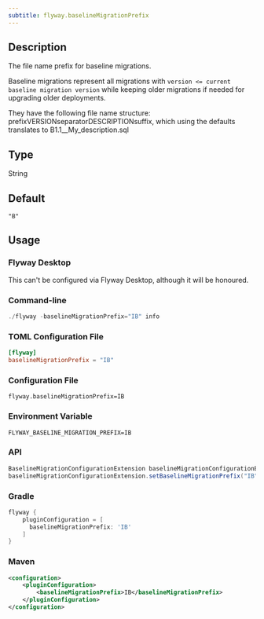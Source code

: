 ```yaml
---
subtitle: flyway.baselineMigrationPrefix
---
```


## Description

The file name prefix for baseline migrations.

Baseline migrations represent all migrations with
`version <= current baseline migration version` while keeping older migrations if needed for upgrading older deployments.

They have the following file name structure: prefixVERSIONseparatorDESCRIPTIONsuffix, which using the defaults translates to B1.1__My_description.sql

## Type

String

## Default

`"B"`

## Usage

### Flyway Desktop

This can't be configured via Flyway Desktop, although it will be honoured.

### Command-line

```powershell
./flyway -baselineMigrationPrefix="IB" info
```

### TOML Configuration File

```toml
[flyway]
baselineMigrationPrefix = "IB"
```

### Configuration File

```properties
flyway.baselineMigrationPrefix=IB
```

### Environment Variable

```properties
FLYWAY_BASELINE_MIGRATION_PREFIX=IB
```

### API

```java
BaselineMigrationConfigurationExtension baselineMigrationConfigurationExtension = configuration.getConfigurationExtension(BaselineMigrationConfigurationExtension.class);
baselineMigrationConfigurationExtension.setBaselineMigrationPrefix("IB");
```

### Gradle

```groovy
flyway {
    pluginConfiguration = [
      baselineMigrationPrefix: 'IB'
    ]
}
```

### Maven

```xml
<configuration>
    <pluginConfiguration>
        <baselineMigrationPrefix>IB</baselineMigrationPrefix>
    </pluginConfiguration>
</configuration>
```
